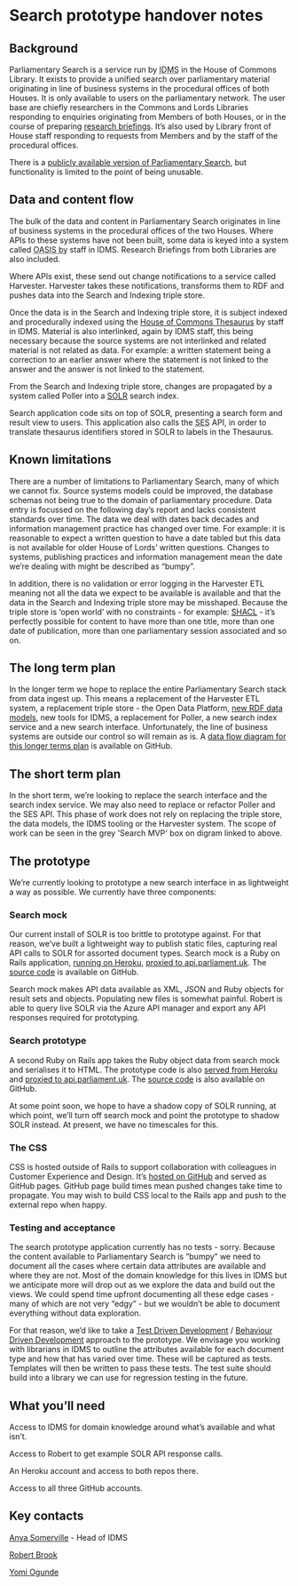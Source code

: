 # Search prototype handover notes

## Background

Parliamentary Search is a service run by <abbr title="Indexing and Data Management Section">IDMS</abbr> in the House of Commons Library. It exists to provide a unified search over parliamentary material originating in line of business systems in the procedural offices of both Houses. It is only available to users on the parliamentary network. The user base are chiefly researchers in the Commons and Lords Libraries responding to enquiries originating from Members of both Houses, or in the course of preparing [research briefings](https://researchbriefings.parliament.uk/). It’s also used by Library front of House staff responding to requests from Members and by the staff of the procedural offices.

There is a [publicly available version of Parliamentary Search](https://search-material.parliament.uk/), but functionality is limited to the point of being unusable.

## Data and content flow 

The bulk of the data and content in Parliamentary Search originates in line of business systems in the procedural offices of the two Houses. Where APIs to these systems have not been built, some data is keyed into a system called <abbr title="Odds and Sods Information System">OASIS by</abbr> staff in IDMS. Research Briefings from both Libraries are also included.

Where APIs exist, these send out change notifications to a service called Harvester. Harvester takes these notifications, transforms them to RDF and pushes data into the Search and Indexing triple store.

Once the data is in the Search and Indexing triple store, it is subject indexed and procedurally indexed using the [House of Commons Thesaurus](https://explore.data.parliament.uk/?endpoint=terms) by staff in IDMS. Material is also interlinked, again by IDMS staff, this being necessary because the source systems are not interlinked and related material is not related as data. For example: a written statement being a correction to an earlier answer where the statement is not linked to the answer and the answer is not linked to the statement.

From the Search and Indexing triple store, changes are propagated by a system called Poller into a [SOLR](https://en.wikipedia.org/wiki/Apache_Solr) search index.

Search application code sits on top of SOLR, presenting a search form and result view to users. This application also calls the <abbr title="Semantic Enhancement Service">SES</abbr> API, in order to translate thesaurus identifiers stored in SOLR to labels in the Thesaurus.

## Known limitations 

There are a number of limitations to Parliamentary Search, many of which we cannot fix. Source systems models could be improved, the database schemas not being true to the domain of parliamentary procedure. Data entry is focussed on the following day’s report and lacks consistent standards over time. The data we deal with dates back decades and information management practice has changed over time. For example: it is reasonable to expect a written question to have a date tabled but this data is not available for older House of Lords’ written questions. Changes to systems, publishing practices and information management mean the date we’re dealing with might be described as “bumpy”.

In addition, there is no validation or error logging in the Harvester ETL meaning not all the data we expect to be available is available and that the data in the Search and Indexing triple store may be misshaped. Because the triple store is ‘open world’ with no constraints - for example: [SHACL](https://en.wikipedia.org/wiki/SHACL) - it’s perfectly possible for content to have more than one title, more than one date of publication, more than one parliamentary session associated and so on.

## The long term plan

In the longer term we hope to replace the entire Parliamentary Search stack from data ingest up. This means a replacement of the Harvester ETL system, a replacement triple store - the Open Data Platform, [new RDF data models](https://ukparliament.github.io/ontologies/), new tools for IDMS, a replacement for Poller, a new search index service and a new search interface. Unfortunately, the line of business systems are outside our control so will remain as is. A [data flow diagram for this longer terms plan](https://github.com/ukparliament/ontologies/blob/master/meta/data-flow/odp/odp.svg) is available on GitHub.

## The short term plan
In the short term, we’re looking to replace the search interface and the search index service. We may also need to replace or refactor Poller and the SES API. This phase of work does not rely on replacing the triple store, the data models, the IDMS tooling or the Harvester system. The scope of work can be seen in the grey 'Search MVP' box on digram linked to above.

## The prototype
We’re currently looking to prototype a new search interface in as lightweight a way as possible. We currently have three components:

### Search mock
Our current install of SOLR is too brittle to prototype against. For that reason, we’ve built a lightweight way to publish static files, capturing real API calls to SOLR for assorted document types. Search mock is a Ruby on Rails application, [running on Heroku](https://search-mock.herokuapp.com/search-mock), [proxied to api.parliament.uk](https://api.parliament.uk/search-mock). The [source code](https://github.com/ukparliament/search-mock) is available on GitHub.

Search mock makes API data available as XML, JSON and Ruby objects for result sets and objects. Populating new files is somewhat painful. Robert is able to query live SOLR via the Azure API manager and export any API responses required for prototyping.

### Search prototype

A second Ruby on Rails app takes the Ruby object data from search mock and serialises it to HTML. The prototype code is also [served from Heroku](https://search-prototype.herokuapp.com/search-prototype/) and [proxied to api.parliament.uk](https://api.parliament.uk/search-prototype). The [source code](https://github.com/ukparliament/search-prototype) is also available on GitHub.

At some point soon, we hope to have a shadow copy of SOLR running, at which point, we’ll turn off search mock and point the prototype to shadow SOLR instead. At present, we have no timescales for this.

### The CSS

CSS is hosted outside of Rails to support collaboration with colleagues in Customer Experience and Design. It’s [hosted on GitHub](https://github.com/ukparliament/design-system/blob/main/trrb.css) and served as GitHub pages. GitHub page build times mean pushed changes take time to propagate. You may wish to build CSS local to the Rails app and push to the external repo when happy.

### Testing and acceptance

The search prototype application currently has no tests - sorry. Because the content available to Parliamentary Search is “bumpy” we need to document all the cases where certain data attributes are available and where they are not. Most of the domain knowledge for this lives in IDMS but we anticipate more will drop out as we explore the data and build out the views. We could spend time upfront documenting all these edge cases - many of which are not very “edgy” - but we wouldn’t be able to document everything without data exploration.

For that reason, we’d like to take a [Test Driven Development](https://en.wikipedia.org/wiki/Test-driven_development) / [Behaviour Driven Development](https://en.wikipedia.org/wiki/Behavior-driven_development) approach to the prototype. We envisage you working with librarians in IDMS to outline the attributes available for each document type and how that has varied over time. These will be captured as tests. Templates will then be written to pass these tests. The test suite should build into a library we can use for regression testing in the future.
 
##  What you’ll need

Access to IDMS for domain knowledge around what’s available and what isn’t.

Access to Robert to get example SOLR API response calls.

An Heroku account and access to both repos there.

Access to all three GitHub accounts.

## Key contacts

[Anya Somerville](mailto:somervillea@parliament.uk) - Head of IDMS

[Robert Brook](mailto:BROOKR@parliament.uk)

[Yomi Ogunde](mailto:OGUNDEY@parliament.uk)
